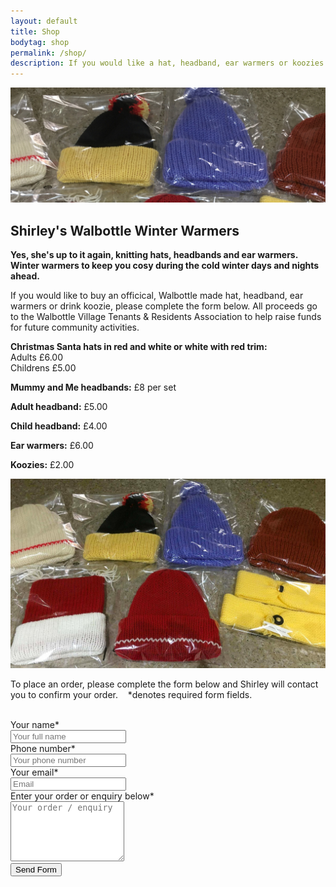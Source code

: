 ```yaml
---
layout: default
title: Shop
bodytag: shop
permalink: /shop/
description: If you would like a hat, headband, ear warmers or koozies please complete the form below. All proceeds go to the Walbottle Village Tenants & Residents Association to help fund future activities.
---
```


<div class="container-fluid">
	<div class="row">
		<div class="mastImg">
			<img src="/assets/images/masthead-shop.jpg" class="img-responsive" alt="image of woollen hats, headbands, ear warmers and koozies sold by Shirley's Knitting Shop"/>
		</div>
	</div>
</div>

<div class="container-fluid groups"> <!-- container-fluid -->
	<div class="row"> <!-- row -->
		<div class="col-sm-1 col-xs-0"></div>
		<div class="col-sm-10 col-xs-12 mainPanel">
			<div class="row"> <!-- row -->
				<div class="col-xs-12">
					<h2>Shirley's Walbottle Winter Warmers</h2>
				</div>
				<div class="col-xs-12">
			  		<p><strong>Yes, she's up to it again, knitting hats, headbands and ear warmers. Winter warmers to keep you cosy during the cold winter days and nights ahead.</strong></p>
					<p>If you would like to buy an officical, Walbottle made hat, headband, ear warmers or drink koozie, please complete the form below. All proceeds go to the Walbottle Village Tenants &amp; Residents Association to help raise funds for future community activities.</p>
				</div>					
				<div class="col-md-5 col-xs-12">
					<p><strong>Christmas Santa hats in red and white or white with red trim:</strong> <br>
					Adults &pound;6.00 <br>
					Childrens &pound;5.00</p>
					<p><strong>Mummy and Me headbands:</strong> &pound;8 per set</p>
					<p><strong>Adult headband:</strong> &pound;5.00</p>
					<p><strong>Child headband:</strong> &pound;4.00</p>
					<p><strong>Ear warmers:</strong> &pound;6.00</p>
					<p><strong>Koozies:</strong> &pound;2.00</p>
				</div>
				<div class="col-md-7 col-xs-12">
					<img src="/assets/images/winter-warmers.jpg" class="img-responsive" alt="woollen hats, headbands, ear warmers and drink koozie winter warmers sold by Shirley's Knitting Shop"/>
				</div>
			</div> <!-- /row -->
			<div class="row"> <!-- row -->
				<div class="col-xs-12">
					<p>To place an order, please complete the form below and Shirley will contact you to confirm your order. &nbsp;&nbsp; <span class="req">*</span><span class="required">denotes required form fields.</span><br><br></p>
				<form class="form-horizontal" action="https://email.walbottlevillagetra.co.uk/formmail.php" method="post" name="Enquiry" data-toggle="validator" role="form">
					<input type="hidden" name="recipients" value="wvratreasurer@gmail.com" />
					<!-- this derives (creates) "email" and "realname" special fields from the input fields -->
				    <input type="hidden" name="derive_fields" value="email=Email_Address,realname=Full_Name" />
					<!-- this excludes the "email" and "realname" special fields from the body of the email you receive -->
					<input type="hidden" name="mail_options" value="Exclude=email;realname" />
					<input type="hidden" name="subject" value="WVT&RA Website Enquiry" />
					<input type="hidden" name="good_url" value="https://www.walbottlevillagetra.co.uk/shop/thanks/" />
					<div class="form-group has-feedback">
							<label for="name" class="col-sm-2 control-label">Your name<span class="req">*</span></label>
							<div class="col-sm-10">
								<input type="text" class="form-control" id="realname" name="Full_Name" placeholder="Your full name" data-error="Please enter your full name" required>
								<div class="help-block with-errors"></div>
							</div>
						</div>
						<div class="form-group has-feedback">
							<label for="location" class="col-sm-2 control-label">Phone number<span class="req">*</span></label>
							<div class="col-sm-10">
								<input type="text" class="form-control" id="location" name="Location" placeholder="Your phone number" data-error="Please enter your phone number" required >
							</div>
						</div>
						<div class="form-group">
							<label for="email" class="col-sm-2 control-label">Your email<span class="req">*</span></label>
							<div class="col-sm-10">
								<input type="email" class="form-control" id="email" name="Email_Address" placeholder="Email" data-error="Please enter a correctly formatted email address" required>
								<div class="help-block with-errors"></div>
							</div>
						</div>
						<div class="form-group">
							<label for="message" class="col-sm-2 control-label">Enter your order or enquiry below<span class="req">*</span></label>
							<div class="col-sm-10">
								<textarea class="form-control" id="message" name="Message" rows="6" placeholder="Your order / enquiry" data-error="Please enter your order or enquiry" required></textarea>
							</div>
						</div>
						<div class="form-group">
						<div class="col-sm-12">	
					<div class="h-captcha pull-right" data-sitekey="f570f516-ee74-42ce-bce0-8232780da259" data-size="compact"></div>
						</div>
						</div>
						<div class="form-group">
							<div class="col-sm-12 col-sm-12">
								<button type="submit" class="btn button block pull-right">Send Form</button>
							</div>
						</div>
					</form>
				</div>
			 </div> <!-- /row -->
		</div> <!-- /mainPanel -->
		<div class="col-sm-1 col-xs-0"></div>
	</div> <!-- /row -->
</div> <!-- /container-fluid -->
